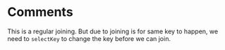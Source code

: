 # Comments

This is a regular joining. But due to joining is for same key to happen, we need to `selectKey` to
change the key before we can join.